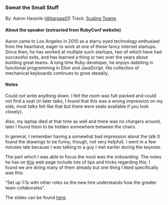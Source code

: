 ### Sweat the Small Stuff

By: Aaron Harpole ([@harpaa01](https://twitter.com/harpaa01))
Track: [Scaling Teams](https://rubyconf.org/program#track-scaling-teams)

#### About the speaker (extracted from RubyConf website)

Aaron came to Los Angeles in 2010 as a starry eyed technology enthusiast from the heartland, eager to work at one of these fancy internet startups. Since then, he has worked at multiple such startups, two of which have had successful exits, and has learned a thing or two over the years about building great teams. A long time Ruby developer, he enjoys dabbling in functional programming in Elixir and JavaScript. His collection of mechanical keyboards continues to grow steadily.

#### Notes

Could not write anything down. I felt the room was full-packed and could not find a seat (in later talks, I found that this was a wrong impression on my side, most talks felt like that but there were seats available if you look closely).

Also, my laptop died at that time as well and there was no chargers around, later I found them to be hidden somewhere between the chairs.

In general, I remember having a somewhat bad impression about the talk (I found the drawings to be funny, though, not very helpful). I went in a few minutes late because I was talking to a guy I met earlier during the keynote.

The part which I was able to focus the most was the onboarding. The notes he has on [this](https://icanthascheezburger.com/wordpress/?page_id=222) web page include lots of tips and tricks regarding this. I found we are doing many of them already but one thing I liked specifically was this:

"Set up 1:1s with other roles so the new hire understands how the greater team collaborates".

The slides can be found [here](https://www.dropbox.com/s/pug9r1xp00bt42o/sweat%20the%20small%20stuff.pdf).

